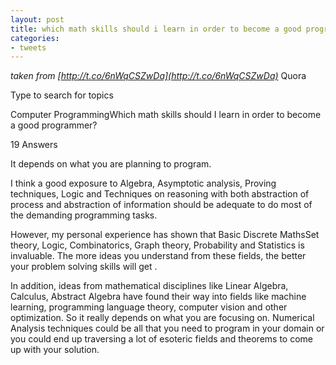 ```yaml
---
layout: post
title: which math skills should i learn in order to become a good programmer
categories:
- tweets
---
```

*taken from [http://t.co/6nWqCSZwDa](http://t.co/6nWqCSZwDa)*
Quora

Type to search for topics

Computer ProgrammingWhich math skills should I learn in order to become a good programmer?

19 Answers

 

It depends on what you are planning to program.

I think a good exposure to Algebra, Asymptotic analysis, Proving techniques, Logic and Techniques on reasoning with both abstraction of process and abstraction of information should be adequate to do most of the demanding programming tasks.

However, my personal experience has shown that Basic Discrete MathsSet theory, Logic, Combinatorics, Graph theory, Probability and Statistics is invaluable. The more ideas you understand from these fields, the better your problem solving skills will get .

In addition, ideas from mathematical disciplines like Linear Algebra, Calculus, Abstract Algebra have found their way into fields like machine learning, programming language theory, computer vision and other optimization. So it really depends on what you are focusing on. Numerical Analysis techniques could be all that you need to program in your domain or you could end up traversing a lot of esoteric fields and theorems to come up with your solution.

